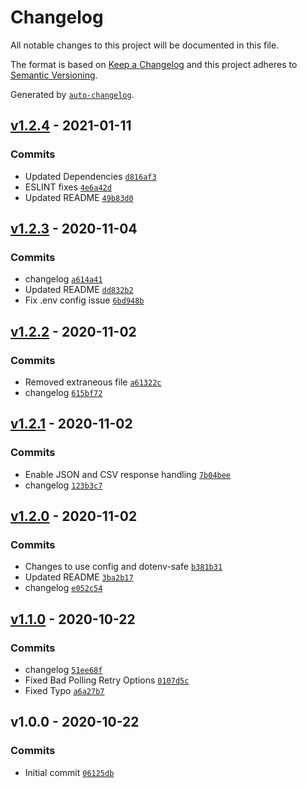 # Changelog

All notable changes to this project will be documented in this file.

The format is based on [Keep a Changelog](https://keepachangelog.com/en/1.0.0/)
and this project adheres to [Semantic Versioning](https://semver.org/spec/v2.0.0.html).

Generated by [`auto-changelog`](https://github.com/CookPete/auto-changelog).

## [v1.2.4](https://github.com/martinholden-skillsoft/node-percipio-contentaccessreport/compare/v1.2.3...v1.2.4) - 2021-01-11

### Commits

- Updated Dependencies [`d816af3`](https://github.com/martinholden-skillsoft/node-percipio-contentaccessreport/commit/d816af37c52720a2139ae0e35a9a7b0fe1a2e164)
- ESLINT fixes [`4e6a42d`](https://github.com/martinholden-skillsoft/node-percipio-contentaccessreport/commit/4e6a42d1520dda3a590a3ab57c389d0552123c9c)
- Updated README [`49b83d0`](https://github.com/martinholden-skillsoft/node-percipio-contentaccessreport/commit/49b83d0f7148ccd4a1ee910df9fff6b41f2cf48f)

## [v1.2.3](https://github.com/martinholden-skillsoft/node-percipio-contentaccessreport/compare/v1.2.2...v1.2.3) - 2020-11-04

### Commits

- changelog [`a614a41`](https://github.com/martinholden-skillsoft/node-percipio-contentaccessreport/commit/a614a4111afde2765b7bacd05f2812d96ba59616)
- Updated README [`dd832b2`](https://github.com/martinholden-skillsoft/node-percipio-contentaccessreport/commit/dd832b2d4ad70a1419031153f1849a7954d5c7aa)
- Fix .env config issue [`6bd948b`](https://github.com/martinholden-skillsoft/node-percipio-contentaccessreport/commit/6bd948bcac2bd48867c7bba70d96fcf40c98405d)

## [v1.2.2](https://github.com/martinholden-skillsoft/node-percipio-contentaccessreport/compare/v1.2.1...v1.2.2) - 2020-11-02

### Commits

- Removed extraneous file [`a61322c`](https://github.com/martinholden-skillsoft/node-percipio-contentaccessreport/commit/a61322c49cb75bd08334f682f607552f548b7d88)
- changelog [`615bf72`](https://github.com/martinholden-skillsoft/node-percipio-contentaccessreport/commit/615bf72a9a4ac24c2b3196ecee87a3c5866355bf)

## [v1.2.1](https://github.com/martinholden-skillsoft/node-percipio-contentaccessreport/compare/v1.2.0...v1.2.1) - 2020-11-02

### Commits

- Enable JSON and CSV response handling [`7b04bee`](https://github.com/martinholden-skillsoft/node-percipio-contentaccessreport/commit/7b04bee6480441387fd7f88db28baba5c8e03117)
- changelog [`123b3c7`](https://github.com/martinholden-skillsoft/node-percipio-contentaccessreport/commit/123b3c78110e44a3cc0a4a508daee3d590ecb52e)

## [v1.2.0](https://github.com/martinholden-skillsoft/node-percipio-contentaccessreport/compare/v1.1.0...v1.2.0) - 2020-11-02

### Commits

- Changes to use config and dotenv-safe [`b381b31`](https://github.com/martinholden-skillsoft/node-percipio-contentaccessreport/commit/b381b318f6803d658db302f26c1f75e3c0fcc35e)
- Updated README [`3ba2b17`](https://github.com/martinholden-skillsoft/node-percipio-contentaccessreport/commit/3ba2b179b15eab5133090a2dce8e7d4de21394cd)
- changelog [`e052c54`](https://github.com/martinholden-skillsoft/node-percipio-contentaccessreport/commit/e052c549bd45e7c54570b6299ec5dbabbc776e2f)

## [v1.1.0](https://github.com/martinholden-skillsoft/node-percipio-contentaccessreport/compare/v1.0.0...v1.1.0) - 2020-10-22

### Commits

- changelog [`51ee68f`](https://github.com/martinholden-skillsoft/node-percipio-contentaccessreport/commit/51ee68fda0e1a15a8436b3623770b07e9d4ed64a)
- Fixed Bad Polling Retry Options [`0107d5c`](https://github.com/martinholden-skillsoft/node-percipio-contentaccessreport/commit/0107d5ccef4d151275b7a195f9477978648af730)
- Fixed Typo [`a6a27b7`](https://github.com/martinholden-skillsoft/node-percipio-contentaccessreport/commit/a6a27b71599373d0d8783cab1075a8ad7a95566c)

## v1.0.0 - 2020-10-22

### Commits

- Initial commit [`06125db`](https://github.com/martinholden-skillsoft/node-percipio-contentaccessreport/commit/06125db7f098f78925ccca03f27d6b3a807a4146)
